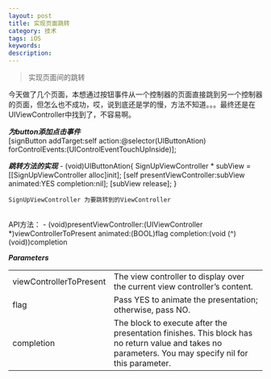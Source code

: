 ```yaml
---
layout: post
title: 实现页面跳转
category: 技术
tags: iOS
keywords:
description:
---
```


>实现页面间的跳转

今天做了几个页面，本想通过按钮事件从一个控制器的页面直接跳到另一个控制器的页面，但怎么也不成功，哎，说到底还是学的慢，方法不知道。。。最终还是在UIViewController中找到了，不容易啊。

***为button添加点击事件***
​	    
	     [signButton addTarget:self action:@selector(UIButtonAtion) forControlEvents:(UIControlEventTouchUpInside)];

***跳转方法的实现***
	- (void)UIButtonAtion{
			 SignUpViewController * subView = [[SignUpViewController alloc]init];
		[self presentViewController:subView animated:YES completion:nil];
	 	[subView release];
	}
	
	SignUpViewController 为要跳转到的ViewController

​	
	API方法：
	- (void)presentViewController:(UIViewController *)viewControllerToPresent
	                 animated:(BOOL)flag
	               completion:(void (^)(void))completion

 ***Parameters***                  
<table>
    <tr>
        <td>viewControllerToPresent</td>
        <td>The view controller to display over the current view controller’s content.</td>
    </tr>
    <tr>
        <td>flag</td>
        <td>Pass YES to animate the presentation; otherwise, pass NO.</td>
    </tr>	
    <tr>
        <td>completion</td>
        <td>The block to execute after the presentation finishes. This block has no return value and takes no parameters. You may specify nil for this parameter.</td>
    </tr>
</table>
